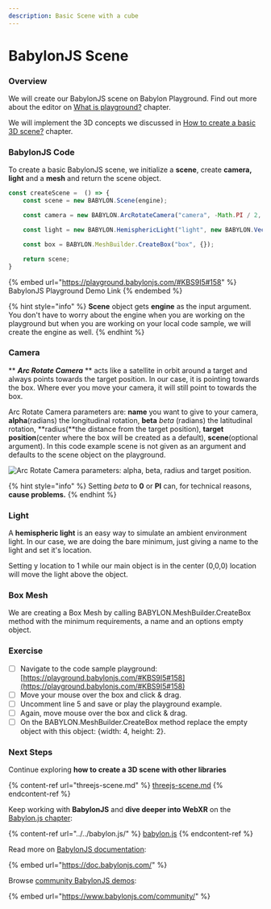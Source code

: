 ```yaml
---
description: Basic Scene with a cube
---
```


# BabylonJS Scene

### Overview

We will create our BabylonJS scene on Babylon Playground. Find out more about the editor on [What is playground?](../../babylon.js/concepts/what-is-playground.md) chapter.

We will implement the 3D concepts we discussed in [How to create a basic 3D scene?](how-to-create-a-basic-3d-scene.md) chapter.&#x20;

### BabylonJS Code

To create a basic BabylonJS scene, we initialize a **scene**, create **camera,** **light** and a **mesh** and return the scene object.

```typescript
const createScene =  () => {
    const scene = new BABYLON.Scene(engine);

    const camera = new BABYLON.ArcRotateCamera("camera", -Math.PI / 2, Math.PI / 2.5, 3, new BABYLON.Vector3(0, 0, 0));

    const light = new BABYLON.HemisphericLight("light", new BABYLON.Vector3(0, 1, 0));

    const box = BABYLON.MeshBuilder.CreateBox("box", {});

    return scene;
}
```

{% embed url="https://playground.babylonjs.com/#KBS9I5#158" %}
BabylonJS Playground Demo Link
{% endembed %}

{% hint style="info" %}
**Scene** object gets **engine** as the input argument. You don't have to worry about the engine when you are working on the playground but when you are working on your local code sample, we will create the engine as well.
{% endhint %}

### Camera

&#x20;** **_**Arc Rotate Camera**_**  **  acts like a satellite in orbit around a target and always points towards the target position. In our case, it is pointing towards the box. Where ever you move your camera, it will still point to towards the box.&#x20;

Arc Rotate Camera parameters are: **name** you want to give to your camera, **alpha**(radians) the longitudinal rotation, **beta** _beta_ (radians) the latitudinal rotation, **radius(**the distance from the target position), **target position**(center where the box will be created as a default), **scene**(optional argument). In this code example scene is not given as an argument and defaults to the scene object on the playground.&#x20;

![Arc Rotate Camera parameters: alpha, beta, radius and target position.](../../../.gitbook/assets/camalphabeta.jpg)

{% hint style="info" %}
&#x20;Setting _beta_ to **0** or **PI** can, for technical reasons, **cause problems.**
{% endhint %}

### Light

A **hemispheric light** is an easy way to simulate an ambient environment light. In our case, we are doing the bare minimum, just giving a name to the light and set it's location.

Setting y location to 1 while our main object is in the center (0,0,0) location will move the light above the object. &#x20;

### Box Mesh

We are creating a Box Mesh by calling BABYLON.MeshBuilder.CreateBox method with the minimum requirements, a name and an options empty object. &#x20;

### Exercise

* [ ] Navigate to the code sample playground: [https://playground.babylonjs.com/#KBS9I5#158](https://playground.babylonjs.com/#KBS9I5#158)
* [ ] Move your mouse over the box and click & drag.
* [ ] Uncomment line 5 and save or play the playground example.&#x20;
* [ ] Again, move mouse over the box and click & drag.
* [ ] On the BABYLON.MeshBuilder.CreateBox method replace the empty object with this object: {width: 4, height: 2}.&#x20;

### Next Steps

Continue exploring **how to create a 3D scene with other libraries**

{% content-ref url="threejs-scene.md" %}
[threejs-scene.md](threejs-scene.md)
{% endcontent-ref %}

Keep working with **BabylonJS** and **dive deeper into WebXR** on the [Babylon.js chapter](../../babylon.js/):

{% content-ref url="../../babylon.js/" %}
[babylon.js](../../babylon.js/)
{% endcontent-ref %}

Read more on [BabylonJS documentation](https://doc.babylonjs.com/):

{% embed url="https://doc.babylonjs.com/" %}



Browse [community BabylonJS demos](https://www.babylonjs.com/community/):

{% embed url="https://www.babylonjs.com/community/" %}



